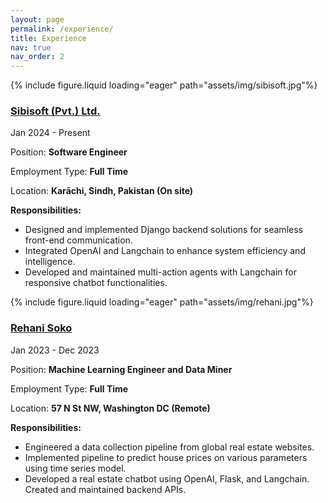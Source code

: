```yaml
---
layout: page
permalink: /experience/
title: Experience
nav: true
nav_order: 2
---
```


<div class="project0">
    <div class="image-container0">
        {% include figure.liquid loading="eager" path="assets/img/sibisoft.jpg"%}
    </div>
    <div class="project-details0">
        <div class="heading">
        <a href="https://www.sibisoft.com/"><h3>Sibisoft (Pvt.) Ltd.</h3></a>
        <span class="timeline">Jan 2024 - Present</span>
        </div>
        <p>Position: <strong>Software Engineer</strong></p>
        <p>Employment Type: <strong>Full Time</strong></p>
        <p>Location: <strong>Karāchi, Sindh, Pakistan (On site)</strong></p>
        <p><b>Responsibilities:</b></p>
        <ul>
            <li>Designed and implemented Django backend solutions for seamless front-end communication. </li>
            <li>Integrated OpenAI and Langchain to enhance system efficiency and intelligence. </li>
            <li>Developed and maintained multi-action agents with Langchain for responsive chatbot functionalities. </li>
        </ul>
    </div>
</div>

<div class="project0">
    <div class="image-container0">
        {% include figure.liquid loading="eager" path="assets/img/rehani.jpg"%}
    </div>
    <div class="project-details0">
        <div class="heading">
        <a href="https://www.rehanisoko.com/"><h3>Rehani Soko</h3></a>
        <span class="timeline">Jan 2023 - Dec 2023</span>
        </div>
        <p>Position: <strong>Machine Learning Engineer and Data Miner</strong></p>
        <p>Employment Type: <strong>Full Time</strong></p>        
        <p>Location: <strong>57 N St NW, Washington DC (Remote)</strong></p>
        <p><b>Responsibilities:</b></p>
        <ul>
            <li>Engineered a data collection pipeline from global real estate websites. </li>
            <li>Implemented pipeline to predict house prices on various parameters using time series model. </li>
            <li>Developed a real estate chatbot using OpenAI, Flask, and Langchain. Created and maintained backend APIs. </li>
        </ul>
    </div>
</div>

